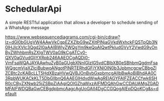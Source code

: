 # SchedularApi
A simple RESTful application that allows a developer to schedule sending of a WhatsApp message


https://www.websequencediagrams.com/cgi-bin/cdraw?lz=dGl0bGUgVW4AAwVkCgpEZXZlbG9wZXItPlNjaGVkdWxhckFQSTpQb3N0IHJlcXVlc3Qgd2l0aAAIBWlyZWQgYm9keQoAIQwtPkludGVyY2VwdG9yOnByZWhhbmRsZXIgTWV0aG9kCgATCy0-QXV0aGVudGljYXRpb246AAEOCgAQDi0-VmFsaWQAJAYAAwhuZyB0aGUgbXNnIGlzIG5vdCBlbXB0eSBhbmQgdmFsaWQgcmVjaXZlciBubwoANgotPlNRTERhdGFiYXNlOlN0b3JpbmcgcwCBbgZlZCBtc2cKABcLLT5HdXBzaHVwQVBJOnBvbGxpbmcgAIIbBwAoBiBhdAA0C3RpbWUKACkKLT5DbGllbnQ6AAEGIHdvdWwAgREIAGYFAIFZEACCfwk6SHR0cCByZXNwb25jZSBpZiAAgiQOIGZhaWxzAIFMDQAhGwCCDAUAMgZGADMFAIFWDQBaGwCEBgdpbmcAagcAgUoGAII4DgCCGQogAIEpDQoKCg&s=default
